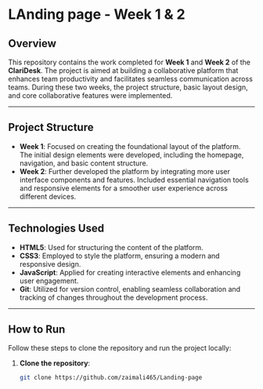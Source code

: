 # **LAnding page  - Week 1 & 2**

## **Overview**
This repository contains the work completed for **Week 1** and **Week 2** of the **ClariDesk**. The project is aimed at building a collaborative platform that enhances team productivity and facilitates seamless communication across teams. During these two weeks, the project structure, basic layout design, and core collaborative features were implemented.

---

## **Project Structure**
- **Week 1**: Focused on creating the foundational layout of the platform. The initial design elements were developed, including the homepage, navigation, and basic content structure.
- **Week 2**: Further developed the platform by integrating more user interface components and features. Included essential navigation tools and responsive elements for a smoother user experience across different devices.

---

## **Technologies Used**
- **HTML5**: Used for structuring the content of the platform.
- **CSS3**: Employed to style the platform, ensuring a modern and responsive design.
- **JavaScript**: Applied for creating interactive elements and enhancing user engagement.
- **Git**: Utilized for version control, enabling seamless collaboration and tracking of changes throughout the development process.

---

## **How to Run**
Follow these steps to clone the repository and run the project locally:

1. **Clone the repository**:
   ```bash
   git clone https://github.com/zaimali465/Landing-page
